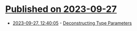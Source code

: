# [Published on 2023-09-27](index.md)

* [2023-09-27, 12:40:05](https://lobste.rs/s/ps5wpm/deconstructing_type_parameters) - [Deconstructing Type Parameters](https://go.dev/blog/deconstructing-type-parameters)
